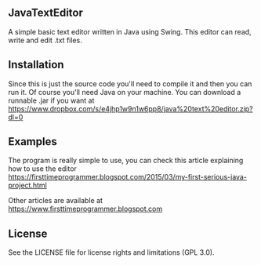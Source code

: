 ## JavaTextEditor
A simple basic text editor written in Java using Swing.
This editor can read, write and edit .txt files.

## Installation
Since this is just the source code you'll need to compile it and then you can run it. Of course you'll need Java on your machine.
You can download a runnable .jar if you want at https://www.dropbox.com/s/e4jhp1w9n1w6pp8/java%20text%20editor.zip?dl=0

## Examples
The program is really simple to use, you can check this article explaining how to use the editor https://firsttimeprogrammer.blogspot.com/2015/03/my-first-serious-java-project.html

Other articles are available at https://www.firsttimeprogrammer.blogspot.com

## License
See the LICENSE file for license rights and limitations (GPL 3.0).
